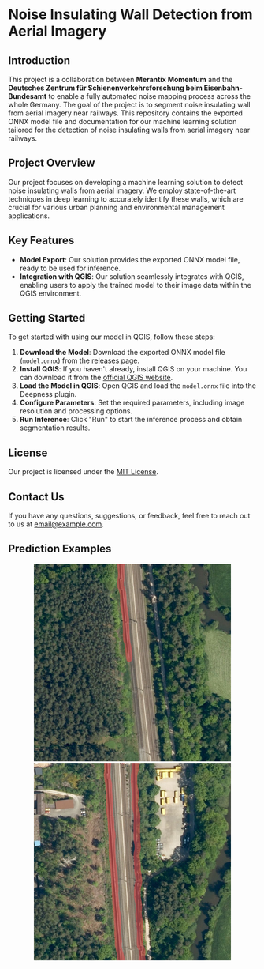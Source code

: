 # Noise Insulating Wall Detection from Aerial Imagery

## Introduction

This project is a collaboration between **Merantix Momentum** and the **Deutsches Zentrum für Schienenverkehrsforschung beim Eisenbahn-Bundesamt** to enable a fully automated noise mapping process across the whole Germany. The goal of the project is to segment noise insulating wall from aerial imagery near railways. This repository contains the exported ONNX model file and documentation for our machine learning solution tailored for the detection of noise insulating walls from aerial imagery near railways. 

## Project Overview

Our project focuses on developing a machine learning solution to detect noise insulating walls from aerial imagery. We employ state-of-the-art techniques in deep learning to accurately identify these walls, which are crucial for various urban planning and environmental management applications.

## Key Features

- **Model Export**: Our solution provides the exported ONNX model file, ready to be used for inference.
- **Integration with QGIS**: Our solution seamlessly integrates with QGIS, enabling users to apply the trained model to their image data within the QGIS environment.

## Getting Started

To get started with using our model in QGIS, follow these steps:

1. **Download the Model**: Download the exported ONNX model file (`model.onnx`) from the [releases page](https://github.com/yourusername/project/releases).
2. **Install QGIS**: If you haven't already, install QGIS on your machine. You can download it from the [official QGIS website](https://qgis.org/en/site/forusers/download.html).
3. **Load the Model in QGIS**: Open QGIS and load the `model.onnx` file into the Deepness plugin.
4. **Configure Parameters**: Set the required parameters, including image resolution and processing options.
5. **Run Inference**: Click "Run" to start the inference process and obtain segmentation results.

## License

Our project is licensed under the [MIT License](LICENSE).

## Contact Us

If you have any questions, suggestions, or feedback, feel free to reach out to us at [email@example.com](mailto:email@example.com).

## Prediction Examples
<p align="center">
    <img src="assets/images/prediction_1.png " width="400" height="400"/> <img src="assets/images/prediction_2.png " width="400" height="400"/>
</p>
